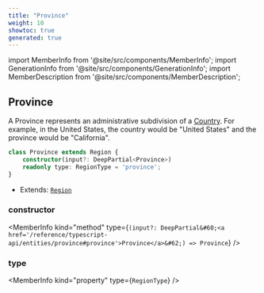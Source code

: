 ```yaml
---
title: "Province"
weight: 10
showtoc: true
generated: true
---
```

<!-- This file was generated from the Vendure source. Do not modify. Instead, re-run the "docs:build" script -->
import MemberInfo from '@site/src/components/MemberInfo';
import GenerationInfo from '@site/src/components/GenerationInfo';
import MemberDescription from '@site/src/components/MemberDescription';


## Province

<GenerationInfo sourceFile="packages/core/src/entity/region/province.entity.ts" sourceLine="13" packageName="@vendure/core" />

A Province represents an administrative subdivision of a <a href='/reference/typescript-api/entities/country#country'>Country</a>. For example, in the
United States, the country would be "United States" and the province would be "California".

```ts title="Signature"
class Province extends Region {
    constructor(input?: DeepPartial<Province>)
    readonly type: RegionType = 'province';
}
```
* Extends: <code><a href='/reference/typescript-api/entities/region#region'>Region</a></code>



<div className="members-wrapper">

### constructor

<MemberInfo kind="method" type={`(input?: DeepPartial&#60;<a href='/reference/typescript-api/entities/province#province'>Province</a>&#62;) => Province`}   />


### type

<MemberInfo kind="property" type={`RegionType`}   />




</div>
